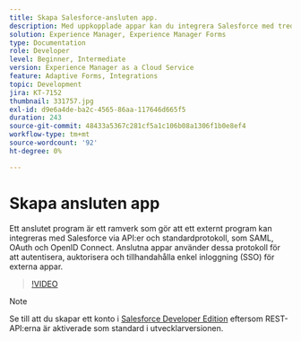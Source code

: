 ```yaml
---
title: Skapa Salesforce-ansluten app.
description: Med uppkopplade appar kan du integrera Salesforce med tredjepartsprogram som AEM Forms med Salesforce.
solution: Experience Manager, Experience Manager Forms
type: Documentation
role: Developer
level: Beginner, Intermediate
version: Experience Manager as a Cloud Service
feature: Adaptive Forms, Integrations
topic: Development
jira: KT-7152
thumbnail: 331757.jpg
exl-id: d9e6a4de-ba2c-4565-86aa-117646d665f5
duration: 243
source-git-commit: 48433a5367c281cf5a1c106b08a1306f1b0e8ef4
workflow-type: tm+mt
source-wordcount: '92'
ht-degree: 0%

---
```


# Skapa ansluten app

Ett anslutet program är ett ramverk som gör att ett externt program kan integreras med Salesforce via API:er och standardprotokoll, som SAML, OAuth och OpenID Connect. Anslutna appar använder dessa protokoll för att autentisera, auktorisera och tillhandahålla enkel inloggning (SSO) för externa appar.
<!--- 331757 was the old video -->

>[!VIDEO](https://video.tv.adobe.com/v/3447261?quality=12&learn=on&captions=swe)

>[!NOTE]
>Se till att du skapar ett konto i [Salesforce Developer Edition](https://developer.salesforce.com/signup) eftersom REST-API:erna är aktiverade som standard i utvecklarversionen.

